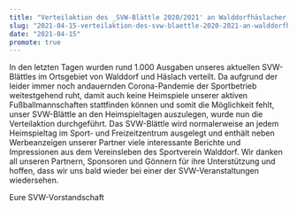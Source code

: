 ```yaml
---
title: "Verteilaktion des _SVW-Blättle 2020/2021' an Walddorfhäslacher Haushalte"
slug: "2021-04-15-verteilaktion-des-svw-blaettle-2020-2021-an-walddorfhaeslacher-haushalte"
date: "2021-04-15"
promote: true
---
```

In den letzten Tagen wurden rund 1.000 Ausgaben unseres aktuellen SVW-Blättles im Ortsgebiet von Walddorf und Häslach verteilt. Da aufgrund der leider immer noch andauernden Corona-Pandemie der Sportbetrieb weitestgehend ruht, damit auch keine Heimspiele unserer aktiven Fußballmannschaften stattfinden können und somit die Möglichkeit fehlt, unser SVW-Blättle an den Heimspieltagen auszulegen, wurde nun die Verteilaktion durchgeführt. Das SVW-Blättle wird normalerweise an jedem Heimspieltag im Sport- und Freizeitzentrum ausgelegt und enthält neben Werbeanzeigen unserer Partner viele interessante Berichte und Impressionen aus dem Vereinsleben des Sportverein Walddorf. Wir danken all unseren Partnern, Sponsoren und Gönnern für ihre Unterstützung und hoffen, dass wir uns bald wieder bei einer der SVW-Veranstaltungen wiedersehen.

Eure SVW-Vorstandschaft
